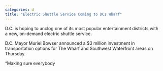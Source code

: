 ```yaml
---
categories: d
title: "Electric Shuttle Service Coming to DCs Wharf"
---
```


D.C. is hoping to unclog one of its most popular entertainment districts with a new, on-demand electric shuttle service.



D.C. Mayor Muriel Bowser announced a $3 million investment in transportation options for The Wharf and Southwest Waterfront areas on Thursday.



&#8220;Making sure everybody 